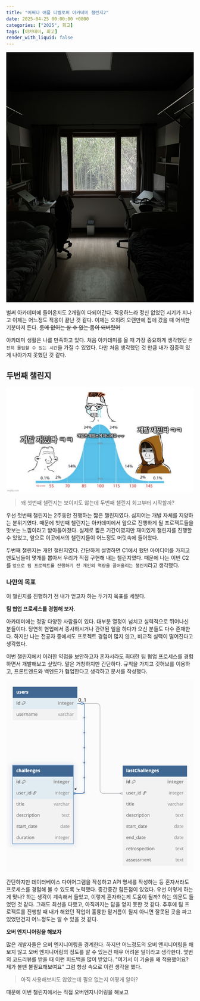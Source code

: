 ```yaml
---
title: "어쩌다 애플 디벨로퍼 아카데미 챌린지2"
date: 2025-04-25 00:00:00 +0800
categories: ["2025", 회고]
tags: [아카데미, 회고]
render_with_liquid: false
---
```


![1](/assets/img/C2/1.JPG)

벌써 아카데미에 들어온지도 2개월이 다되어간다. 
적응하느라 정신 없었던 시기가 지나고 이제는 어느정도 적응이 끝난 것 같다.
이제는 오히려 오랜만에 집에 갔을 때 어색한 기분마저 든다.
~~룸메 없이는 살 수 없는 몸이 돼버렸어~~

아카데미 생활은 나름 만족하고 있다. 
처음 아카데미를 올 때 가장 중요하게 생각했던 `온전히 몰입할 수 있는 시간`을 가질 수 있었다. 
다만 처음 생각했던 것 만큼 내가 집중력 있게 나아가지 못했던 것 같다.

## 두번째 챌린지

![2](/assets/img/C2/2.png)

> 왜 첫번째 챌린지는 보이지도 않는데 두번째 챌린지 회고부터 시작할까? 

우선 첫번째 챌린지는 2주동안 진행하는 짧은 챌린지였다. 
심지어는 개발 자체를 지양하는 분위기였다. 
때문에 첫번째 챌린지는 아카데미에서 앞으로 진행하게 될 프로젝트들을 맛보는 느낌이라고 받아들여졌다. 
실제로 짧은 기간이였지만 재미있게 챌린지를 진행할 수 있었고, 앞으로 이곳에서의 챌린지들이 어느정도 머릿속에 들어왔다.

두번째 챌린지는 개인 챌린지였다.
간단하게 설명하면 C1에서 했던 아이디어를 가지고 멘토님들이 몇개를 뽑아서 우리가 직접 구현해 내는 챌린지였다.
때문에 나는 이번 C2를 `앞으로 팀 프로젝트를 진행하기 전 개인의 역량을 끌어올리는 챌린지`라고 생각했다.

### 나만의 목표

이 챌린지를 진행하기 전 내가 얻고자 하는 두가지 목표를 세웠다.

**팀 협업 프로세스를 경험해 보자.**

아카데미에는 정말 다양한 사람들이 있다. 
대부분 열정이 넘치고 실력적으로 뛰어나신 분들이다.
당연히 현업에서 종사하시거나 관련된 일을 하다가 오신 분들도 다수 존재한다.
하지만 나는 전공자 중에서도 프로젝트 경험이 많지 않고, 비교적 실력이 떨어진다고 생각했다.

이번 챌린지에서 이러한 약점을 보안하고자 혼자서라도 최대한 팀 협업 프로세스를 경험하면서 개발해보고 싶었다.
말은 거창하지만 간단하다.
규칙을 가지고 깃허브를 이용하고, 프론트엔드와 백엔드가 협업한다고 생각하고 문서를 작성했다.

![2](/assets/img/C2/3.png)

간단하지만 데이터베이스 다이어그램을 작성하고 API 명세를 작성하는 등 혼자서라도 프로세스를 경험해 볼 수 있도록 노력했다.
중간중간 힘든점이 있었다.
우선 이렇게 하는게 맞나? 하는 생각이 계속해서 들었고, 이렇게 혼자하는게 도움이 될까? 하는 의문도 들었던 것 같다.
그래도 최선을 다했고, 아직까지는 답을 얻지 못한 것 같다.
추후에 팀 프로젝트를 진행할 때 내가 해왔던 작업이 훌륭한 밑거름이 될지 아니면 잘못된 곳을 파고 있었던건지 어느정도는 알 수 있을 것 같다.

**오버 엔지니어링을 해보자**

많은 개발자들은 오버 엔지니어링을 경계한다.
하지만 어느정도의 오버 엔지니어링을 해보지 않고 오버 엔지니어링의 정도를 알 수 있는건 매우 어려운 일이라고 생각한다.
몇번의 코드리뷰를 받을 때 이런 피드백을 많이 받았다.
"여기서 이 기술을 왜 적용했어요? 제가 볼땐 불필요해보여요"
그럼 항상 속으로 이런 생각을 했다.
> 아직 사용해보지도 않았는데 필요 없는지 어떻게 알아?

때문에 이번 챌린지에서는 직접 오버엔지니어링을 해보고 
